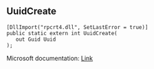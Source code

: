 ## UuidCreate

```
[DllImport("rpcrt4.dll", SetLastError = true)]
public static extern int UuidCreate(
   out Guid Uuid
);
```

Microsoft documentation: [Link](https://docs.microsoft.com/en-us/windows/win32/api/rpcdce/nf-rpcdce-uuidcreate)
